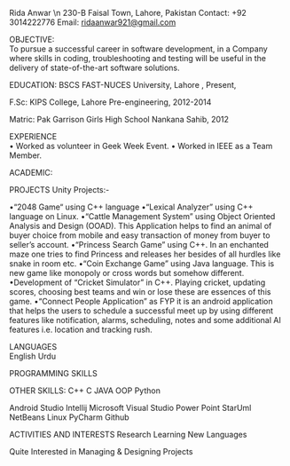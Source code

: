 Rida Anwar \n
230-B Faisal Town, Lahore, Pakistan
Contact: +92 3014222776
Email: ridaanwar921@gmail.com				

OBJECTIVE:	
To pursue a successful career in software development, in a Company where skills in coding, troubleshooting and testing will be useful in the delivery of state-of-the-art software solutions.
	

EDUCATION:
BSCS 	FAST-NUCES University, Lahore , Present,

F.Sc:	KIPS College, Lahore Pre-engineering, 2012-2014 

Matric: Pak Garrison Girls High School  Nankana Sahib,  2012

EXPERIENCE	
•	Worked as volunteer in Geek Week Event.
•	Worked in IEEE as a Team Member.

ACADEMIC:

PROJECTS	Unity Projects:-

•“2048 Game“ using C++ language
•“Lexical Analyzer” using C++ language on Linux. 
•“Cattle Management System” using Object Oriented Analysis and Design (OOAD). This Application helps to find an animal of buyer choice from mobile and easy transaction of money from buyer to seller’s account.
•“Princess Search Game” using C++. In an enchanted maze one tries to find Princess and releases her besides of all hurdles like snake in room etc.
•“Coin Exchange Game” using Java language. This is new game like monopoly or cross words but somehow different.
•Development of “Cricket Simulator” in C++. Playing cricket, updating scores, choosing best teams and win or lose these are essences of this game.
•“Connect People Application” as FYP it is an android application that helps the users to schedule a successful meet up by using different features like notification, alarms, scheduling, notes and some additional AI features i.e. location and tracking rush.

LANGUAGES	
English   Urdu  

PROGRAMMING SKILLS

OTHER SKILLS:
C++      C      JAVA    OOP   Python 


Android Studio    Intellij   Microsoft Visual Studio     Power Point   StarUml    NetBeans     Linux     PyCharm     Github 

ACTIVITIES 
 AND 
 INTERESTS	Research        Learning New Languages

Quite Interested in Managing & Designing Projects


